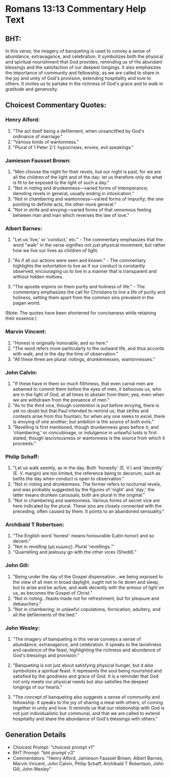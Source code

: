 # Romans 13:13 Commentary Help Text

## BHT:
In this verse, the imagery of banqueting is used to convey a sense of abundance, extravagance, and celebration. It symbolizes both the physical and spiritual nourishment that God provides, reminding us of His abundant blessings and the satisfaction of our deepest longings. It also emphasizes the importance of community and fellowship, as we are called to share in the joy and unity of God's provision, extending hospitality and love to others. It invites us to partake in the richness of God's grace and to walk in gratitude and generosity.

## Choicest Commentary Quotes:
### Henry Alford:
1. "The act itself being a defilement, when unsanctified by God's ordinance of marriage."
2. "Various kinds of wantonness."
3. "Plural of 1 Peter 2:1: hypocrisies, envies, evil speakings."

### Jamieson Fausset Brown:
1. "Men choose the night for their revels, but our night is past, for we are all the children of the light and of the day: let us therefore only do what is fit to be exposed to the light of such a day."
2. "Not in rioting and drunkenness—varied forms of intemperance; denoting revels in general, usually ending in intoxication."
3. "Not in chambering and wantonness—varied forms of impurity; the one pointing to definite acts, the other more general."
4. "Not in strife and envying—varied forms of that venomous feeling between man and man which reverses the law of love."

### Albert Barnes:
1. "Let us 'live,' or 'conduct,' etc." - The commentary emphasizes that the word "walk" in the verse signifies not just physical movement, but rather how we live our lives as children of light.

2. "As if all our actions were seen and known." - The commentary highlights the exhortation to live as if our conduct is constantly observed, encouraging us to live in a manner that is transparent and without hidden motives.

3. "The apostle enjoins on them purity and holiness of life." - The commentary emphasizes the call for Christians to live a life of purity and holiness, setting them apart from the common sins prevalent in the pagan world.

(Note: The quotes have been shortened for conciseness while retaining their essence.)

### Marvin Vincent:
1. "Honest is originally honorable, and so here."
2. "The word refers more particularly to the outward life, and thus accords with walk, and in the day the time of observation."
3. "All these three are plural: riotings, drunkennesses, wantonnesses."

### John Calvin:
1. "If these have in them so much filthiness, that even carnal men are ashamed to commit them before the eyes of men, it behooves us, who are in the light of God, at all times to abstain from them; yea, even when we are withdrawn from the presence of men."
2. "As to the third vice, though contention is put before envying, there is yet no doubt but that Paul intended to remind us, that strifes and contests arise from this fountain; for when any one seeks to excel, there is envying of one another; but ambition is the source of both evils."
3. "Revelling is first mentioned, though drunkenness goes before it; and 'chambering,' or concubinage, or indulgence in unlawful lusts is first stated, though lasciviousness or wantonness is the source from which it proceeds."

### Philip Schaff:
1. "Let us walk seemly, as in the day. Both 'honestly' (E. V.) and 'decently' (E. V. margin) are too limited, the reference being to decorum, such as befits the day when conduct is open to observation."
2. "Not in rioting and drunkenness. The former refers to nocturnal revels, and was probably suggested by the figures of 'night' and 'day;' the latter means drunken carousals; both are plural in the original."
3. "Not in chambering and wantonness. Various forms of secret vice are here indicated by the plural. These sins are closely connected with the preceding, often caused by them. It points to an abandoned sensuality."

### Archibald T Robertson:
1. "The English word 'honest' means honourable (Latin honor) and so decent."
2. "Not in revelling (μη κωμοις). Plural 'revellings.'"
3. "Quarrelling and jealousy go with the other vices (Shedd)."

### John Gill:
1. "Being under the day of the Gospel dispensation...we being exposed to the view of all men in broad daylight, ought not to lie down and sleep, but to arise and be active, and walk decently with the armour of light on us, as becomes the Gospel of Christ."
2. "Not in rioting...feasts made not for refreshment, but for pleasure and debauchery."
3. "Not in chambering; in unlawful copulations, fornication, adultery, and all the defilements of the bed."

### John Wesley:
1. "The imagery of banqueting in this verse conveys a sense of abundance, extravagance, and celebration. It speaks to the lavishness and opulence of the feast, highlighting the richness and abundance of God's blessings and provision."

2. "Banqueting is not just about satisfying physical hunger, but it also symbolizes a spiritual feast. It represents the soul being nourished and satisfied by the goodness and grace of God. It is a reminder that God not only meets our physical needs but also satisfies the deepest longings of our hearts."

3. "The concept of banqueting also suggests a sense of community and fellowship. It speaks to the joy of sharing a meal with others, of coming together in unity and love. It reminds us that our relationship with God is not just individualistic but communal, and that we are called to extend hospitality and share the abundance of God's blessings with others."


## Generation Details
- Choicest Prompt: "choicest prompt v1"
- BHT Prompt: "bht prompt v3"
- Commentators: "Henry Alford, Jamieson Fausset Brown, Albert Barnes, Marvin Vincent, John Calvin, Philip Schaff, Archibald T Robertson, John Gill, John Wesley"
